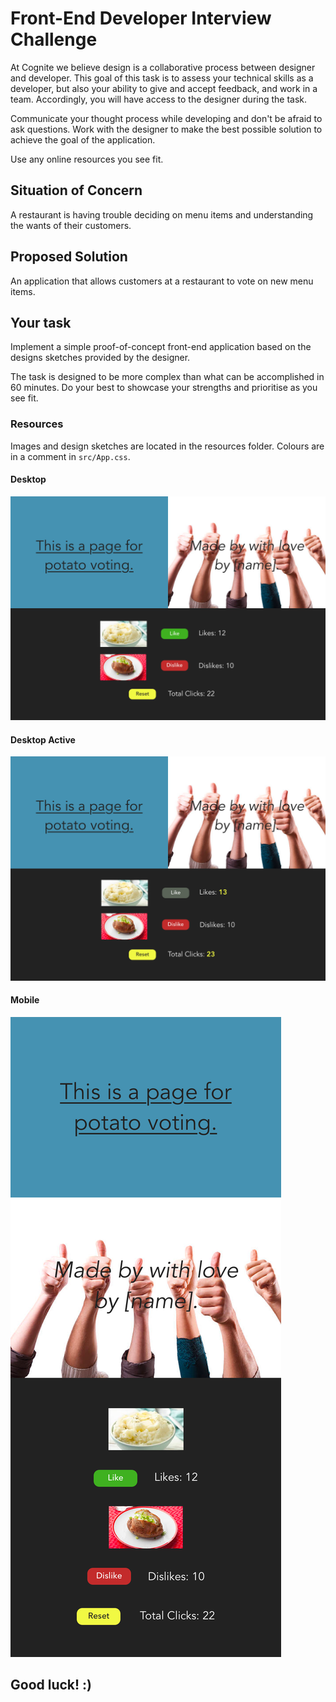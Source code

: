 # Front-End Developer Interview Challenge

At Cognite we believe design is a collaborative process between designer and developer.
This goal of this task is to assess your technical skills as a developer, but also your ability to give and accept feedback, and work in a team. Accordingly, you will have access to the designer during the task.

Communicate your thought process while developing and don't be afraid to ask questions. Work with the designer to make the best possible solution to achieve the goal of the application.

Use any online resources you see fit.

## Situation of Concern

A restaurant is having trouble deciding on menu items and understanding the wants of their customers.

## Proposed Solution

An application that allows customers at a restaurant to vote on new menu items.

## Your task

Implement a simple proof-of-concept front-end application based on the designs sketches provided by the designer.

The task is designed to be more complex than what can be accomplished in 60 minutes. Do your best to showcase your strengths and prioritise as you see fit.

### Resources

Images and design sketches are located in the resources folder.
Colours are in a comment in `src/App.css`.

#### Desktop

![Desktop](resources/Desktop.png)

#### Desktop Active

![Desktop Active](resources/DesktopActive.png)

#### Mobile

![Mobile](resources/TabletPortrait.png)

## Good luck! :)
